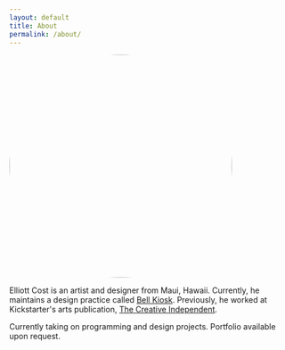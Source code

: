 ```yaml
---
layout: default
title: About
permalink: /about/
---
```


<img src="https://files.elliott.computer/images/elliott-crop.jpg" style="border-radius:100%; width:400px;" />

Elliott Cost is an artist and designer from Maui, Hawaii. Currently, he maintains a design practice called [Bell Kiosk](https://bellkiosk.site). Previously, he worked at Kickstarter's arts publication, [The Creative Independent](https://thecreativeindependent.com/people/).

<span class="highlight">Currently taking on programming and design projects. Portfolio available upon request.</span>
